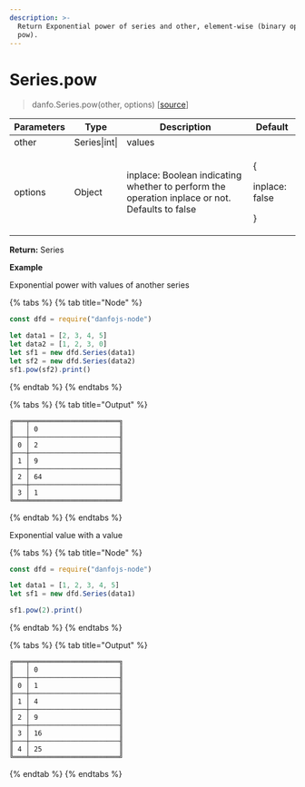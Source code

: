 ```yaml
---
description: >-
  Return Exponential power of series and other, element-wise (binary operator
  pow).
---
```


# Series.pow

> danfo.Series.pow(other, options)  \[[source](https://github.com/opensource9ja/danfojs/blob/master/danfojs/src/core/series.js#L216)]

| Parameters | Type          | Description                                                                                    | Default                               |
| ---------- | ------------- | ---------------------------------------------------------------------------------------------- | ------------------------------------- |
| other      | Series\|int\| | values                                                                                         |                                       |
| options    | Object        | inplace: Boolean indicating whether to perform the operation inplace or not. Defaults to false | <p>{</p><p>inplace: false</p><p>}</p> |

**Return:** Series

**Example**

Exponential power with values of another series

{% tabs %}
{% tab title="Node" %}
```javascript
const dfd = require("danfojs-node")

let data1 = [2, 3, 4, 5]
let data2 = [1, 2, 3, 0]
let sf1 = new dfd.Series(data1)
let sf2 = new dfd.Series(data2)
sf1.pow(sf2).print()
```
{% endtab %}
{% endtabs %}

{% tabs %}
{% tab title="Output" %}
```
╔═══╤══════════════════════╗
║   │ 0                    ║
╟───┼──────────────────────╢
║ 0 │ 2                    ║
╟───┼──────────────────────╢
║ 1 │ 9                    ║
╟───┼──────────────────────╢
║ 2 │ 64                   ║
╟───┼──────────────────────╢
║ 3 │ 1                    ║
╚═══╧══════════════════════╝
```
{% endtab %}
{% endtabs %}

Exponential value with a value

{% tabs %}
{% tab title="Node" %}
```javascript
const dfd = require("danfojs-node")

let data1 = [1, 2, 3, 4, 5]
let sf1 = new dfd.Series(data1)

sf1.pow(2).print()
```
{% endtab %}
{% endtabs %}

{% tabs %}
{% tab title="Output" %}
```
╔═══╤══════════════════════╗
║   │ 0                    ║
╟───┼──────────────────────╢
║ 0 │ 1                    ║
╟───┼──────────────────────╢
║ 1 │ 4                    ║
╟───┼──────────────────────╢
║ 2 │ 9                    ║
╟───┼──────────────────────╢
║ 3 │ 16                   ║
╟───┼──────────────────────╢
║ 4 │ 25                   ║
╚═══╧══════════════════════╝
```
{% endtab %}
{% endtabs %}
